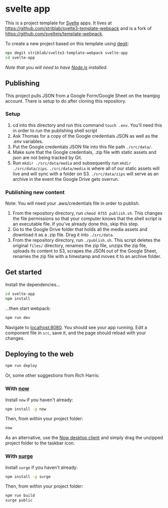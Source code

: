 # svelte app

This is a project template for [Svelte](https://svelte.dev) apps. It lives at https://github.com/striblab/svelte3-template-webpack and is a fork of https://github.com/sveltejs/template-webpack.

To create a new project based on this template using [degit](https://github.com/Rich-Harris/degit):

```bash
npx degit striblab/svelte3-template-webpack svelte-app
cd svelte-app
```

*Note that you will need to have [Node.js](https://nodejs.org) installed.*

## Publishing

This project pulls JSON from a Google Form/Google Sheet on the teamjpg account. There is setup to do after cloning this repository.

### Setup

1. cd into this directory and run this command `touch .env`. You'll need this in order to run the publishing shell script
1. Ask Thomas for a copy of the Google credentials JSON as well as the .env variables.
1. Put the Google credentials JSON file into this file path `./src/data/`.
1. Make sure that the Google credentials, .zip file with static assets and json are not being tracked by Git.
1. Run `mkdir ./src/data/media` and subsequently run `mkdir ./src/data/zips`. `./src/data/media` is where all of our static assets will live and will sync with a folder on S3. `./src/data/zips` will serve as an archive in the event the Google Drive gets overrun. 

### Publishing new content

Note: You will need your .aws/credentials file in order to publish.

1. From the repository directory, run `chmod 0755 publish.sh`. This changes the file permissions so that your computer knows that the shell script is an executable file. If you've already done this, skip this step.
1. Go to the Google Drive folder that holds all the media assets and download it as a .zip file. Drag it into `./src/data`.
1. From the repository directory, run `./publish.sh`. This script deletes the original `files/` directory, renames the zip file, unzips the zip file, uploads its content to S3, scrapes the JSON out of the Google Sheet, renames the zip file with a timestamp and moves it to an archive folder.


## Get started

Install the dependencies...

```bash
cd svelte-app
npm install
```

...then start webpack:

```bash
npm run dev
```

Navigate to [localhost:8080](http://localhost:8080). You should see your app running. Edit a component file in `src`, save it, and the page should reload with your changes.


## Deploying to the web

```bash
npm run deploy
```

Or, some other suggestions from Rich Harris:

### With [now](https://zeit.co/now)

Install `now` if you haven't already:

```bash
npm install -g now
```

Then, from within your project folder:

```bash
now
```

As an alternative, use the [Now desktop client](https://zeit.co/download) and simply drag the unzipped project folder to the taskbar icon.

### With [surge](https://surge.sh/)

Install `surge` if you haven't already:

```bash
npm install -g surge
```

Then, from within your project folder:

```bash
npm run build
surge public
```
